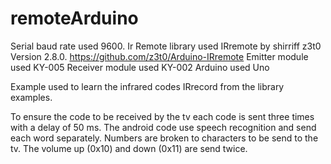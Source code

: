# remoteArduino

Serial baud rate used 9600.
Ir Remote library used IRremote by shirriff z3t0 Version 2.8.0.
https://github.com/z3t0/Arduino-IRremote
Emitter module used KY-005
Receiver module used KY-002
Arduino used Uno

Example used to learn the infrared codes IRrecord from the library examples.

To ensure the code to be received by the tv each code is sent three times with a delay of 50 ms.
The android code use speech recognition and send each word separately.
Numbers are broken to characters to be send to the tv.
The volume up (0x10) and down (0x11) are send twice.
